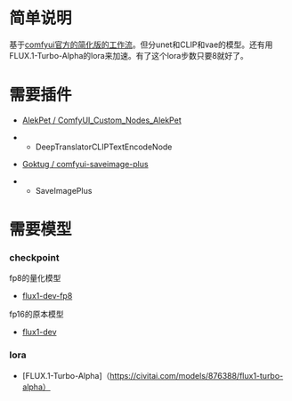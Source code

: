 # 简单说明

基于[comfyui官方的简化版的工作流](https://comfyanonymous.github.io/ComfyUI_examples/flux/#flux-dev-1)。但分unet和CLIP和vae的模型。还有用FLUX.1-Turbo-Alpha的lora来加速。有了这个lora步数只要8就好了。

# 需要插件

- [AlekPet / ComfyUI_Custom_Nodes_AlekPet](https://github.com/AlekPet/ComfyUI_Custom_Nodes_AlekPet)
- - DeepTranslatorCLIPTextEncodeNode

- [Goktug / comfyui-saveimage-plus](https://github.com/Goktug/comfyui-saveimage-plus)
- - SaveImagePlus

# 需要模型

### checkpoint
fp8的量化模型
- [flux1-dev-fp8](https://huggingface.co/Kijai/flux-fp8/blob/main/flux1-dev-fp8.safetensors)

fp16的原本模型
- [flux1-dev](https://huggingface.co/black-forest-labs/FLUX.1-dev/tree/main)

### lora
- [FLUX.1-Turbo-Alpha]（https://civitai.com/models/876388/flux1-turbo-alpha）